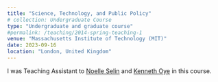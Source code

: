 ```yaml
---
title: "Science, Technology, and Public Policy"
# collection: Undergraduate Course
type: "Undergraduate and graduate course"
#permalink: /teaching/2014-spring-teaching-1
venue: "Massachusetts Institute of Technology (MIT)"
date: 2023-09-16
location: "London, United Kingdom"
---
```

I was Teaching Assistant to [Noelle Selin](https://idss.mit.edu/staff/noelle-selin/) and [Kenneth Oye](https://polisci.mit.edu/people/kenneth-oye) in this course.

